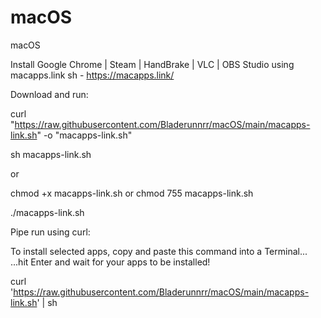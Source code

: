 # macOS
macOS

Install Google Chrome | Steam | HandBrake | VLC | OBS Studio using macapps.link sh - https://macapps.link/

Download and run:

curl "https://raw.githubusercontent.com/Bladerunnrr/macOS/main/macapps-link.sh" -o "macapps-link.sh"

sh macapps-link.sh

or

chmod +x macapps-link.sh or chmod 755 macapps-link.sh

./macapps-link.sh

Pipe run using curl:

To install selected apps, copy and paste this command into a Terminal...
...hit Enter and wait for your apps to be installed!

curl 'https://raw.githubusercontent.com/Bladerunnrr/macOS/main/macapps-link.sh' | sh


